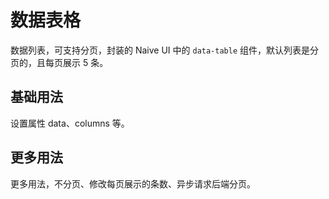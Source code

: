 # 数据表格

数据列表，可支持分页，封装的 Naive UI 中的 `data-table` 组件，默认列表是分页的，且每页展示 5 条。

## 基础用法

设置属性 data、columns 等。

<ExampleModule fileName="basic"/>

## 更多用法

更多用法，不分页、修改每页展示的条数、异步请求后端分页。

<ExampleModule fileName="more"/>
<PropsRenderDoc />
